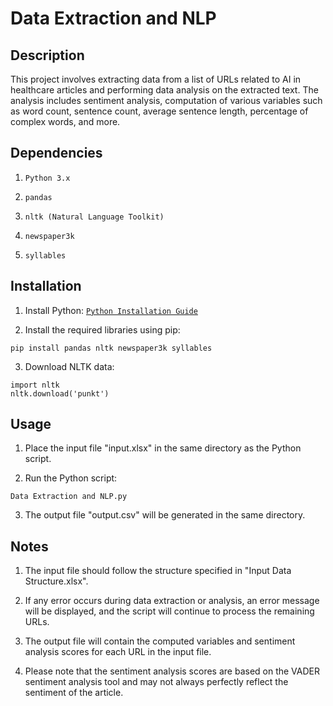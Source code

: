# Data Extraction and NLP 

## Description
This project involves extracting data from a list of URLs related to AI in healthcare articles and performing data analysis on the extracted text. The analysis includes sentiment analysis, computation of various variables such as word count, sentence count, average sentence length, percentage of complex words, and more.

## Dependencies
1. `Python 3.x`

2. `pandas`

3. `nltk (Natural Language Toolkit)`

4. `newspaper3k`

5. `syllables`

## Installation
1. Install Python: [`Python Installation Guide`](https://www.python.org/downloads/)

2. Install the required libraries using pip:
```
pip install pandas nltk newspaper3k syllables
```

3. Download NLTK data:
```
import nltk
nltk.download('punkt')
```

## Usage
1. Place the input file "input.xlsx" in the same directory as the Python script.

2. Run the Python script:
```
Data Extraction and NLP.py
```

3. The output file "output.csv" will be generated in the same directory.

## Notes
1. The input file should follow the structure specified in "Input Data Structure.xlsx".

2. If any error occurs during data extraction or analysis, an error message will be displayed, and the script will continue to process the remaining URLs.

3. The output file will contain the computed variables and sentiment analysis scores for each URL in the input file.

4. Please note that the sentiment analysis scores are based on the VADER sentiment analysis tool and may not always perfectly reflect the sentiment of the article.
